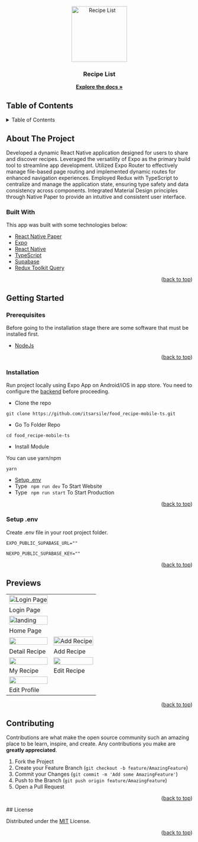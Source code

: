 <div id="top"></div>

<!-- PROJECT LOGO -->
<br />
<p align="center">
  <div align="center">
    <img height="150" src="https://i.postimg.cc/rwvBhjwr/logo.png" alt="Recipe List" border="0"/>
  </div>
  <h3 align="center">Recipe List</h3>
  <p align="center">
    <a href="https://github.com/itsarsile/food_recipe-mobile-ts.git"><strong>Explore the docs »</strong></a>
    <br />
  </p>
</p>
<!-- TABLE OF CONTENTS -->

## Table of Contents

<details>
  <summary>Table of Contents</summary>
  <ol>
    <li>
      <a href="#about-the-project">About The Project</a>
      <ul>
        <li><a href="#built-with">Built With</a></li>
      </ul>
    </li>
    <li>
      <a href="#getting-started">Getting Started</a>
      <ul>
        <li><a href="#prerequisites">Prerequisites</a></li>
        <li><a href="#installation">Installation</a></li>
        <li><a href="#setup-env-example">Setup .env example</a></li>
      </ul>
    </li>
    <li><a href="#previews">Screenshots</a></li>
    <li><a href="#contributing">Contributing</a></li>
    <li><a href="#license">License</a></li>
  </ol>
</details>

<!-- ABOUT THE PROJECT -->

## About The Project

Developed a dynamic React Native application designed for users to share and discover recipes. Leveraged the versatility of Expo as the primary build tool to streamline app development. Utilized Expo Router to effectively manage file-based page routing and implemented dynamic routes for enhanced navigation experiences. Employed Redux with TypeScript to centralize and manage the application state, ensuring type safety and data consistency across components. Integrated Material Design principles through Native Paper to provide an intuitive and consistent user interface.

### Built With

This app was built with some technologies below:

- [React Native Paper](https://reactnativepaper.com/)
- [Expo](https://expo.dev/)
- [React Native](https://reactnative.dev/)
- [TypeScript](https://typescriptlang.org)
- [Supabase](https://supabase.com)
- [Redux Toolkit Query](https://redux-toolkit.js.org/tutorials/rtk-query)

<p align="right">(<a href="#top">back to top</a>)</p>

<!-- GETTING STARTED -->

## Getting Started

### Prerequisites

Before going to the installation stage there are some software that must be installed first.

- [NodeJs](https://nodejs.org/en/download/)

<p align="right">(<a href="#top">back to top</a>)</p>

### Installation

Run project locally using Expo App on Android/iOS in app store. You need to configure the [backend](https://github.com/itsarsile/food_recipe_be-ts) before proceeding.

- Clone the repo

```
git clone https://github.com/itsarsile/food_recipe-mobile-ts.git
```

- Go To Folder Repo

```
cd food_recipe-mobile-ts
```

- Install Module

You can use yarn/npm

```
yarn
```

- <a href="#setup-env">Setup .env</a>
- Type ` npm run dev` To Start Website
- Type ` npm run start` To Start Production

<p align="right">(<a href="#top">back to top</a>)</p>

### Setup .env

Create .env file in your root project folder.

```
EXPO_PUBLIC_SUPABASE_URL=""
```

```
NEXPO_PUBLIC_SUPABASE_KEY=""
```

<p align="right">(<a href="#top">back to top</a>)</p>

## Previews

<p align="center" display=flex>
   
<table>
 
  <tr>
    <td><image src="https://i.ibb.co/4YJ0DXC/login-screen.jpg" alt="Login Page" width=100%></td>
  </tr>
   <tr>
    <td>Login Page</td>
  </tr>
  <tr>
    <td><image src="https://i.ibb.co/x5Pc7S7/home.jpg" alt="landing" width=100%></td>
  </tr>
  <tr>
    <td>Home Page</td>
  </tr>
  <tr>
    <td><image src="https://i.ibb.co/JB0djP7/recipe-details.jpg" width=100%></td>
    <td><image src="https://i.ibb.co/fk2wjpB/add-recipe.jpg" alt="Add Recipe" width=100%/></td>
  </tr>
  <tr>
    <td>Detail Recipe</td>
    <td>Add Recipe</td>
  </tr>
  <tr>
    <td><image src="https://i.ibb.co/87NVrjP/my-recipe.jpg" width=100%></td>
    <td><image src="https://i.ibb.co/Bny1S6C/edit-recipe.jpg" width=100%></td>
  </tr>
  <tr>
    <td>My Recipe</td>
    <td>Edit Recipe</td>
  </tr>
  <tr>
    <td><image src="https://i.ibb.co/tbmZfPC/profile.jpg" width=100%></td>
  </tr>
  <tr>
    <td>Edit Profile</td>
  </tr>
</table>
      
</p>
<p align="right">(<a href="#top">back to top</a>)</p>

## Contributing

Contributions are what make the open source community such an amazing place to be learn, inspire, and create. Any contributions you make are **greatly appreciated**.

1. Fork the Project
2. Create your Feature Branch (`git checkout -b feature/AmazingFeature`)
3. Commit your Changes (`git commit -m 'Add some AmazingFeature'`)
4. Push to the Branch (`git push origin feature/AmazingFeature`)
5. Open a Pull Request

<p align="right">(<a href="#top">back to top</a>)</p>
## License

Distributed under the [MIT](/LICENSE) License.

<p align="right">(<a href="#top">back to top</a>)</p>
